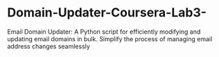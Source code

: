 # Domain-Updater-Coursera-Lab3-
Email Domain Updater: A Python script for efficiently modifying and updating email domains in bulk. Simplify the process of managing email address changes seamlessly
